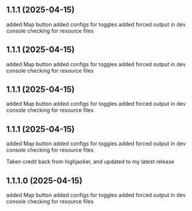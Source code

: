 ## 1.1.1 (2025-04-15)
added Map button
added configs for toggles
added forced output in dev console checking for resource files

## 1.1.1 (2025-04-15)
added Map button
added configs for toggles
added forced output in dev console checking for resource files

## 1.1.1 (2025-04-15)
added Map button
added configs for toggles
added forced output in dev console checking for resource files

## 1.1.1 (2025-04-15)
added Map button
added configs for toggles
added forced output in dev console checking for resource files

Taken credit back from highjacker, and updated to my latest release
## 1.1.1.0 (2025-04-15)
added Map button
added configs for toggles
added forced output in dev console checking for resource files
